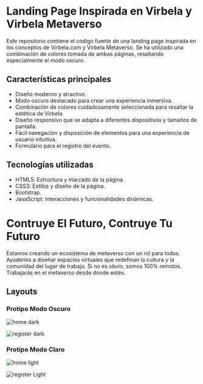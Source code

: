 # Landing Page Inspirada en Virbela y Virbela Metaverso

Este repositorio contiene el código fuente de una landing page inspirada en los conceptos de Virbela.com y Virbela Metaverso. Se ha utilizado una combinación de colores tomada de ambas páginas, resaltando especialmente el modo oscuro.

## Características principales

- Diseño moderno y atractivo.
- Modo oscuro destacado para crear una experiencia inmersiva.
- Combinación de colores cuidadosamente seleccionada para resaltar la estética de Virbela.
- Diseño responsivo que se adapta a diferentes dispositivos y tamaños de pantalla.
- Fácil navegación y disposición de elementos para una experiencia de usuario intuitiva.
- Formulario para el registro del evento.

## Tecnologías utilizadas

- HTML5: Estructura y marcado de la página.
- CSS3: Estilos y diseño de la página.
- Bootstrap.
- JavaScript: Interacciones y funcionalidades dinámicas.

# Contruye El Futuro, Contruye Tu Futuro
Estamos creando un ecosistema de metaverso con un rol para todos. Ayúdenos a diseñar espacios virtuales que redefinan la cultura y la comunidad del lugar de trabajo. Si no es obvio, somos 100% remotos. Trabajarás en el metaverso desde donde estés.

## Layouts

### Protipo Modo Oscuro
![home dark](/layouts/desktop_dark.png)

![register dark](/layouts/register_dark.png)

### Protipo Modo Claro
![home light](/layouts/desktop_light.png)

![register Light](/layouts/register_light.png)



